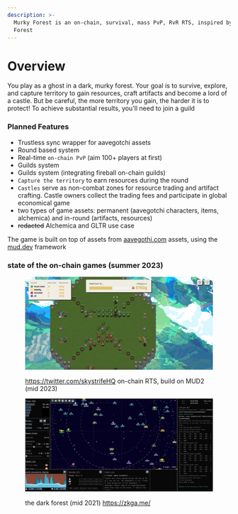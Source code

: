 ```yaml
---
description: >-
  Murky Forest is an on-chain, survival, mass PvP, RvR RTS, inspired by Dark
  Forest
---
```


# Overview

You play as a ghost in a dark, murky forest. Your goal is to survive, explore, and capture territory to gain resources, craft artifacts and become a lord of a castle. But be careful, the more territory you gain, the harder it is to protect! To achieve substantial results, you'll need to join a guild

### Planned Features&#x20;

* Trustless sync wrapper for aavegotchi assets
* Round based system
* Real-time `on-chain PvP` (aim 100+ players at first)&#x20;
* Guilds system&#x20;
* Guilds system (integrating fireball on-chain guilds)
* `Capture the territory` to earn resources during the round&#x20;
* `Castles` serve as non-combat zones for resource trading and artifact crafting. Castle owners collect the trading fees and participate in global economical game&#x20;
* two types of game assets: permanent (aavegotchi characters, items, alchemica) and in-round (artifacts, resources)&#x20;
* ~~redacted~~ Alchemica and GLTR use case&#x20;

The game is built on top of assets from [aavegothi.com](https://aavegothi.com) assets, using the [mud.dev](https://mud.dev/) framework

### state of the on-chain games (summer 2023)&#x20;

<figure><img src=".gitbook/assets/image (3).png" alt=""><figcaption><p><a href="https://twitter.com/skystrifeHQ">https://twitter.com/skystrifeHQ</a> on-chain RTS, build on MUD2 (mid 2023)</p></figcaption></figure>

<figure><img src=".gitbook/assets/image (2).png" alt=""><figcaption><p>the dark forest (mid 2021) <a href="https://zkga.me/">https://zkga.me/</a></p></figcaption></figure>
